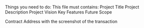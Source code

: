 Things you need to do:
This file must contains:
Project Title
Project Description
Project Vision
Key Features
Future Scope

Contract Address with the screenshot of the transaction
